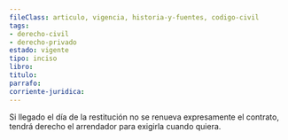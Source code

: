 ```yaml
---
fileClass: articulo, vigencia, historia-y-fuentes, codigo-civil
tags:
- derecho-civil
- derecho-privado
estado: vigente
tipo: inciso
libro:
titulo:
parrafo:
corriente-juridica:
---
```

Si llegado el día de la restitución no se renueva expresamente el contrato, tendrá derecho el arrendador para exigirla cuando quiera.